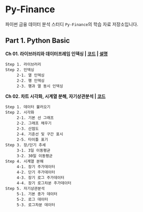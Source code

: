 # Py-Finance
파이썬 금융 데이터 분석 스터디 `Py-Finance`의 학습 자료 저장소입니다.

## Part 1. Python Basic
**Ch 01. 라이브러리와 데이터프레임 인덱싱 | [코드](https://github.com/sw-song/py_finance/blob/main/01_python_basic/01_library_and_indexing.ipynb) | [설명](https://blog.naver.com/sw930601/222803780138)**
```
Step 1. 라이브러리
Step 2. 인덱싱
     2-1. 열 인덱싱
     2-2. 행 인덱싱
     2-3. 행과 열 동시 인덱싱
```

**Ch 02. 차트 시각화, 시계열 분해, 자기상관분석 | [코드](https://github.com/sw-song/py_finance/blob/main/01_python_basic/02_visualization_decomposition_autocorrelation.ipynb)**
```
Step 1. 데이터 불러오기
Step 2. 시각화
     2-1. 기본 선 그래프
     2-2. 그래프 채우기
     2-3. 산점도
     2-4. 기준선 및 구간 표시
     2-5. 타이틀 표기
Step 3. 장/단기 추세
     3-1. 3일 이동평균
     3-2. 30일 이동평균
Step 4. 시계열 분해
     4-1. 장기 주가데이터
     4-2. 단기 주가데이터
     4-3. 장기 로그 주가데이터
     4-4. 장기 로그차분 주가데이터
Step 5. 자기상관분석
     5-1. 기본 종가 데이터
     5-2. 로그 데이터
     5-3. 로그차분 데이터
```




